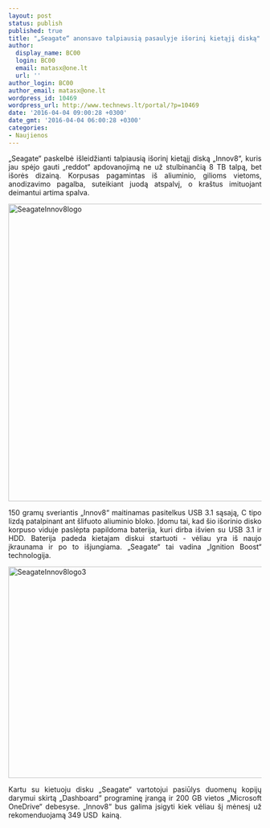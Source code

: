 ```yaml
---
layout: post
status: publish
published: true
title: "„Seagate“ anonsavo talpiausią pasaulyje išorinį kietąjį diską"
author:
  display_name: BC00
  login: BC00
  email: matasx@one.lt
  url: ''
author_login: BC00
author_email: matasx@one.lt
wordpress_id: 10469
wordpress_url: http://www.technews.lt/portal/?p=10469
date: '2016-04-04 09:00:28 +0300'
date_gmt: '2016-04-04 06:00:28 +0300'
categories:
- Naujienos
---
```

<p style="text-align: justify;">„Seagate“ paskelbė išleidžianti talpiausią išorinį kietąjį diską „Innov8“, kuris jau spėjo gauti „reddot“ apdovanojimą ne už stulbinančią 8 TB talpą, bet išorės dizainą. Korpusas pagamintas iš aliuminio, gilioms vietoms, anodizavimo pagalba, suteikiant juodą atspalvį, o kraštus imituojant deimantui artima spalva.</p>
<p style="text-align: justify;"><img class="size-full wp-image-10473 aligncenter" src="http://www.technews.lt/portal/wp-content/uploads/2016/04/SeagateInnov8logo.jpg" alt="SeagateInnov8logo" width="700" height="592" /></p>
<p style="text-align: justify;">150 gramų sveriantis „Innov8“ maitinamas pasitelkus USB 3.1 sąsają, C tipo lizdą patalpinant ant šlifuoto aliuminio bloko. Įdomu tai, kad šio išorinio disko korpuso viduje paslėpta papildoma baterija, kuri dirba išvien su USB 3.1 ir HDD. Baterija padeda kietajam diskui startuoti - vėliau yra iš naujo įkraunama ir po to išjungiama. „Seagate“ tai vadina „Ignition Boost“ technologija.</p>
<p style="text-align: justify;"><img class="size-full wp-image-10474 aligncenter" src="http://www.technews.lt/portal/wp-content/uploads/2016/04/SeagateInnov8logo3.jpg" alt="SeagateInnov8logo3" width="700" height="421" /></p>
<p style="text-align: justify;">Kartu su kietuoju disku „Seagate“ vartotojui pasiūlys duomenų kopijų darymui skirtą „Dashboard“ programinę įrangą ir 200 GB vietos „Microsoft OneDrive“ debesyse. „Innov8“ bus galima įsigyti kiek vėliau šį mėnesį už rekomenduojamą 349 USD  kainą.</p>
